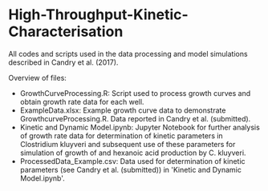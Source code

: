# High-Throughput-Kinetic-Characterisation

All codes and scripts used in the data processing and model simulations described in Candry et al. (2017).

Overview of files:
- GrowthCurveProcessing.R: Script used to process growth curves and obtain growth rate data for each well.
- ExampleData.xlsx: Example growth curve data to demonstrate GrowthcurveProcessing.R. Data reported in Candry et al. (submitted).
- Kinetic and Dynamic Model.ipynb: Jupyter Notebook for further analysis of growth rate data for determination of kinetic parameters in Clostridium kluyveri and subsequent use of these parameters for simulation of growth of and hexanoic acid production by C. kluyveri.
- ProcessedData_Example.csv: Data used for determination of kinetic parameters (see Candry et al. (submitted)) in 'Kinetic and Dynamic Model.ipynb'.
